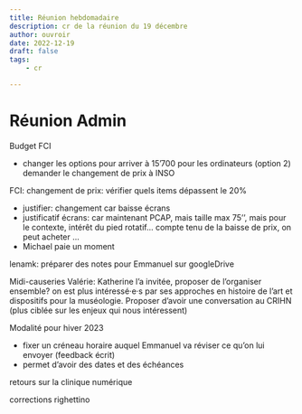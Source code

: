 ```yaml
---
title: Réunion hebdomadaire
description: cr de la réunion du 19 décembre
author: ouvroir
date: 2022-12-19
draft: false
tags:
    - cr

---
```


# Réunion Admin

Budget FCI
- changer les options pour arriver à 15’700 pour les ordinateurs (option 2)
demander le changement de prix à INSO

FCI: changement de prix: vérifier quels items dépassent le 20%

- justifier: changement car baisse écrans
- justificatif écrans: car maintenant PCAP, mais taille max 75’’, mais pour le contexte, intérêt du pied rotatif... compte tenu de la baisse de prix, on peut acheter ...
- Michael paie un moment

lenamk: préparer des notes pour Emmanuel sur googleDrive

Midi-causeries
Valérie: Katherine l’a invitée, proposer de l’organiser ensemble? on est plus intéressé·e·s par ses approches en histoire de l’art et dispositifs pour la muséologie. Proposer d’avoir une conversation au CRIHN (plus ciblée sur les enjeux qui nous intéressent) 

Modalité pour hiver 2023
- fixer un créneau horaire auquel Emmanuel va réviser ce qu’on lui envoyer (feedback écrit)
- permet d’avoir des dates et des échéances

retours sur la clinique numérique

corrections righettino